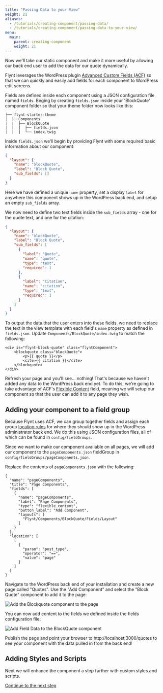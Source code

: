 ```yaml
---
title: "Passing Data to your View"
weight: 21
aliases:
  - /tutorials/creating-component/passing-data/
  - /tutorials/creating-component/passing-data-to-your-view/
menu:
  main:
    parent: creating-component
    weight: 21
---
```


Now we'll take our static component and make it more useful by allowing our back end user to add the data for our quote dynamically.

Flynt leverages the WordPress plugin [Advanced Custom Fields (ACF)](https://advancedcustomfields.com) so that we can quickly and easily add fields for each component to WordPress edit screens.

Fields are defined inside each component using a JSON configuration file named `fields`. Beging by creating `fields.json` inside your 'BlockQuote' component folder so that your theme folder now looks like this:

```
├── flynt-starter-theme
|  ├──Components
|  |  ├── BlockQuote
|  |  |  ├── fields.json
|  |  |  └── index.twig
```

Inside `fields.json` we'll begin by providing Flynt with some required basic information about our component:

```json
{
  "layout": {
    "name": "blockQuote",
    "label": "Block Quote",
    "sub_fields": []
  }
}
```

Here we have defined a unique `name` property, set a display `label` for anywhere this component shows up in the WordPress back end, and setup an empty `sub_fields` array.

We now need to define two text fields inside the `sub_fields` array - one for the quote text, and one for the citation:

```json
{
  "layout": {
    "name": "blockQuote",
    "label": "Block Quote",
    "sub_fields": [
      {
        "label": "Quote",
        "name": "quote",
        "type": "text",
        "required": 1
      },
      {
        "label": "Citation",
        "name": "citation",
        "type": "text",
        "required": 1
      }
    ]
  }
}
```

To output the data that the user enters into these fields, we need to replace the text in the view template with each field's `name` property as defined in `fields.json`. Update `Components/BlockQuote/index.twig` to match the following:

```twig
<div is="flynt-block-quote" class="flyntComponent">
    <blockquote class="blockQuote">
        <p>{{ quote }}</p>
        <cite>{{ citation }}</cite>
    </blockquote>
</div>
```

Refresh your page and you'll see... nothing! That's because we haven't added any data to the WordPress back end yet. To do this, we're going to take advantage of ACF's [Flexible Content](https://www.advancedcustomfields.com/resources/flexible-content/) field, meaning we will setup our component so that the user can add it to any page they wish.

## Adding your component to a field group
Because Flynt uses ACF, we can group together fields and assign each group [location rules](https://www.advancedcustomfields.com/resources/creating-a-field-group/#location) for where they should show up in the WordPress administrator back end. We do this using JSON configuration files, all of which can be found in `config/fieldGroups`.

Since we want to make our component available on all pages, we will add our component to the `pageComponents.json` fieldGroup in `config/fieldGroups/pageComponents.json`.

Replace the contents of `pageComponents.json` with the following:

```
{
  "name": "pageComponents",
  "title": "Page Components",
  "fields": [
    {
      "name": "pageComponents",
      "label": "Page Components",
      "type": "flexible_content",
      "button_label": "Add Component",
      "layouts": [
        "Flynt/Components/BlockQuote/Fields/Layout"
      ]
    }
  ],
  "location": [
    [
      {
        "param": "post_type",
        "operator": "==",
        "value": "page"
      }
    ]
  ]
}
```

Navigate to the WordPress back end of your installation and create a new page called "Quotes". Use the "Add Component" and select the "Block Quote" component to add it to the page:

![Add the Blockquote component to the page](images/tutorials/creating-component/add-component.jpg)

You can now add content to the fields we defined inside the fields configuration file:

![Add Field Data to the BlockQuote component](images/tutorials/creating-component/add-field-data.jpg)

Publish the page and point your browser to http://localhost:3000/quotes to see your component with the data pulled in from the back end!

<div class="alert alert-steps">
  <h2>Adding Styles and Scripts</h2>

  <p>Next we will enhance the component a step further with custom styles and scripts.</p>

  <p><a href="/tutorials/creating-component/adding-styles-scripts/" class="button button--primary">Continue to the next step</a></p>
</div>
